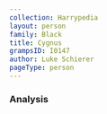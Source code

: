 ```yaml
---
collection: Harrypedia
layout: person
family: Black
title: Cygnus
grampsID: I0147
author: Luke Schierer
pageType: person
---
```


### Analysis


